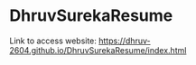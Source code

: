 # DhruvSurekaResume

Link to access website: https://dhruv-2604.github.io/DhruvSurekaResume/index.html

